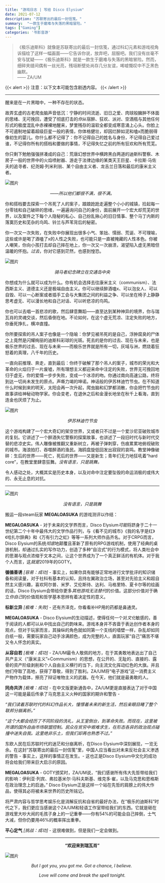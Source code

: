```yaml
---
title: "游戏日志 | 写给 Disco Elysium"
date: 2021-07-12
description: "苏联寄出的最后一封信笺。"
summary:  "一款生于磨难与失落的黑暗冒险。"
tags: ["Gaming"]
categories: '书影音游'
---
```


>《极乐迪斯科》就像是苏联寄出的最后一封信笺，通过科幻元素和游戏视角诉描绘了这样一幅画面——它告诉你说，放弃吧，屈服吧。我们没有丝毫不安与犹疑——《极乐迪斯科》就是一款生于磨难与失落的黑暗冒险。然而，细碎夹缝间偶有一丝光亮，残垣断壁处尚存几分友谊，唏嘘慨叹中不乏黑色幽默。<br>
> —— ZA/UM

{{< alert  >}}
注意：以下文本可能包含剧透内容。
{{< /alert  >}}

---

醒来是在一片黑暗中，一种不存在的状态。

故弄玄虚的古老爬虫脑声音低沉：宁静的时间流逝、旧日之爱、肉球般臃肿不体面的思绪、无可挽回，遭受了彻底打击的*你*从宿醉、狂欢、派对、空酒瓶与其他任何形式的极度混乱中赤裸裸地醒来，梦里残存的温软全都变成寒意涌上心头。你脸上不可遏制地留着超级巨星一般的表情，你体格健壮，却因烂醉如泥和嗑x而脆弱得像初生的婴儿。你什么都不记得了：你不记得自己的姓名与身份，不记得自己爱过谁，不记得你所有的搭档和要做的事情，不记得失忆之前的所有狂欢和所有荒芜。

你只剩下勉勉强强拼凑成的自己：荒唐幻想世界中横跨黑白两道的迪斯科警察、木房子一般的世界中的火焰喷射器、游走于法律边缘的某类天王巨星、卡拉斯·马佐夫的追寻者、纪尧姆·列米利翁、某个自由主义者、龙舌兰日落和最后的康米主义者。
  

![图片](01.jpg)
<center><i>——所以他们都很不满，很不满。</i></center>


你和搭档要去探索一个吊死了人的案子，踉踉跄跄走遍整个小小的城镇，捡起每一分零钱和自己破碎的思绪，一遍遍询问自己的身份，面前展开一个宏大却荒芜的世界，以及案件之下每个人隐秘的私心、自己纷乱揪心的旧日情事、整个马丁内斯的落寞历史和芜杂的鸟鸣、铃兰与芦苇背后的秘密。

你一次又一次失败，在失败中你展现出很多小气、笨拙、懦弱、荒诞、不可理喻，这些或许是喝了酒嗑了x的人性之失败，也可能只是一直被掩藏的人性本色。你被人嘲笑，你向小孩打去却自己摔在地上，你一次又一次崩溃，渴望陷入虚无黑暗但温暖的怀抱。*过去*，你对它感到茫然，也感到惶恐。
  

![图片](02.jpg)
<center><i>骑马者纪念碑立在交通岛中央</i></center>
  

你想成为什么就可以成为什么。你有机会选择去往康米主义（communism）、法西斯主义、道德主义还是极端自由主义。你可以继续醉酒嗑x、可以泡女人、可以自毁、可以一心断案或者插手工会与大集团之间的利益之争、可以坐在椅子上静静思考虚无、可以漫长地和自己对话、可以听悲凉的鸟鸣。

你也可以去唱一首悲凉的歌，然后肆意舞蹈——直至达到某种神异的境界，你与瑞瓦肖的灵魂交谈，然后昏倒在地。不论如何，在这个虚无荒凉、注定失败的地方，你垂死挣扎，横冲直撞。

你所要探索的吊人案子也像是一个隐喻：你梦见被吊死的是自己，浮肿腐臭的尸体之上竟然是闪耀绚丽的迪斯科彩球的光斑。死去的是你的过去、现在与未来，也是极乐世界的过去、现在与未来——而极乐世界就是所有一切，灰域与洲，燃烧着狂怒着的真理，八千年的历史。

一直向前推理、奔走，直到最后：你终于破解了那个吊人的案子，城市的荣光和大革命的火焰归于一片废墟，所有理想主义都迎来命中注定的失败，世界无可挽回地归于虚无，你的爱情一步步失败，变成一个冰凉的吻。你通过南向高速公路，终将到达一切尚未发生的原点。声嘶力竭的坤诺。神话般的伊苏林迪竹节虫。在不知道什么时候到来的明天，太阳会再一次升起，爬虫脑和幻梦都消散，你会把竹节虫的故事讲给神秘动物学家。你会变老，在退休之后和金漫长地坐在秋千上看海，直到连金也厌烦了为止。

  
![图片](03.jpg)
<center><i>伊苏林迪竹节虫</i></center>

这个游戏构建了一个宏大奇幻的架空世界，又或者只不过是一个爱沙尼亚破败城市的复刻。它讲述了一个醉酒失忆警察的探案故事，也讲述了一段旧时代与新时代交替的悲凉史实。伟人雕像被推翻又重新树立，再被子弹刺穿，伤痕累累地俯视破败的城市。海浪拍打、吞噬醉酒的渔民。海鸥盘旋低回发出寂寂的哀鸣。教堂神像破碎：生后的世界——死亡，死后的世界——又是新生；青年们无力地狂吼着“hard core”，在教堂里肆意狂舞。*没有语言，只是跳舞。*  

令人感动之处，大概其实是历史本身，以及对命中注定要坠毁的命运消极的或伟大的、永无止息的对抗。
 

---
 

![图片](04.gif)
<center><i>没有语言，只是跳舞</i></center>


搬运一段steam玩家 **MEGALOASUKA** 的游戏测评以作结：  
  

**MEGALOASUKA** - 对于未来的文学界而言，Disco Elysium*可能*将跻身于二十一世纪第二个十年中最伟大的文学作品行列，与《看不见的城市》《我的名字是红》《哈扎尔辞典》和《万有引力之虹》等等一系列大师作品齐名。对于CRPG而言，Disco Elysium的系统*彻底*地颠覆且革新了原有的RPG游戏机制，使用了经典的桌游机制，却通过扎实的写作功力，创造了多种“自洽式”的行为模式，将人类社会中的思潮与观点浓缩于文本之间，让这个世界成为了一个真正鲜活的有机体。对于我个人而言，这*就是*2019年的GOTY。

**循循善诱** _[容易：成功]_ - 事实上，如果你具有能够正常地进行文学批评的知识储备和阅读量，对于社科有基本的认知，且持左翼政治立场，甚至对先验主义和超自然主义感兴趣，喜欢阿尔普、米罗、艾伦斯待、达利、马格里特、夏卡尔等的绘画的话，Disco Elysium会带给你更多*其他游戏无法替代*的价值。这部分价值对于确立*你自己*的价值观和哲学基本思辨有着决定性的意义。
  
**标新立异** _[极难：失败]_ - 还有齐泽克，你看看补HP用的药都是鼻通灵。

**MEGALOASUKA** - Disco Elysium的生动描述，使得任何一个对*文化*敏感的，善于阅读的人都可以从中找出自己的韵味来。游戏本身并不吝啬于表达创作者本身的观点，但对于玩家而言，其操纵的角色就如同第一个支线的墙壁一样，杂乱却如同白纸一般，需要玩家自己动手涂满颜色，成为完整的人，直面玩家“自己”痛苦不堪又令人怀念的真实。
  
**从容自若** _[极难：成功]_ - ZA/UM最令人敬佩的地方，在于其勇敢地表达出了自己共产主义（“康米主义”=Communism）的思想，在公开的、无耻的、直接的、露骨的资产阶级剥削和个人自由主义横行的当下，向主流文化挥动红色的大旗。并且他们夺取了高地，获得了尊敬，得到了胜利。ZA/UM将“电子游戏”这一消费主义产物作为载体，擦亮了辩证唯物主义的武器。在今天，他们就是最勇敢的人。
  
**同舟共济** _[极难：成功]_ - 在中文版更新通告中，ZA/UM更是直接表达了对于中国这一可能是最后传承了马克思主义火种的国家的期许和警告 -
  
_“我们读着苏联时代的科幻作品长大，憧憬着未来的新生活，然后亲眼目睹了整个联邦分崩离析。”_

_“这个大都会经历了不同阶段的洗礼，从王室倒台，到革命失败。而现在，这里被所谓的国外自由市场联盟控制。民众在贫穷中艰难求生，在形态各异的政治观点碰撞中迷失自我。这里绝非乐土，但我们却再也熟悉不过。”_

东欧人民在后苏联时代的迷茫和分崩离析，在Disco Elysium中深刻展现，一览无余。在这封“苏联寄出的最后一封信笺”里，中国人应当看出对未来反社会主义渗透的警告 - 事实上，这样的事情正在发生。- 这也正是Disco Elysium中文化的成功将会给我们带来巨大启示的原因。
 
**MEGALOASUKA** - GOTY颁奖时，ZA/UM说，“我们感谢所有伟大先哲带给我们的影响：伊利亚·列宾、弗拉基米尔·马科夫斯基、维克多·崔，以及马克思和恩格斯在政治理念上的启迪。” Disco Elysium正是这样一个站在先哲的肩膀上的伟大作品，使得其必将被未来世界的历史所铭记。

将严肃内容与哲学思考娱乐化是消解反抗和自省的最好办法，在“极乐的迪斯科”时代之下，我们更应当感谢这个ZA/UM和轻语工作室带给我们的东西。它就是砸在游戏里大吵大闹的毛孩子身上的一记重拳——你有54%的可能会自己摔倒，士气大减，但你仍要用46%的概率挥出重拳。

**平心定气** _[挑战：成功]_ - 这很难做到，但是我们一定会做到。

---


<center><strong>“欢迎来到瑞瓦肖”</strong></center>

![图片](05.jpg)
<center>
<i>
But I got you, you got me. Got a chance, I believe. 

Love will come and break the spell tonight.
</i>
</center>
